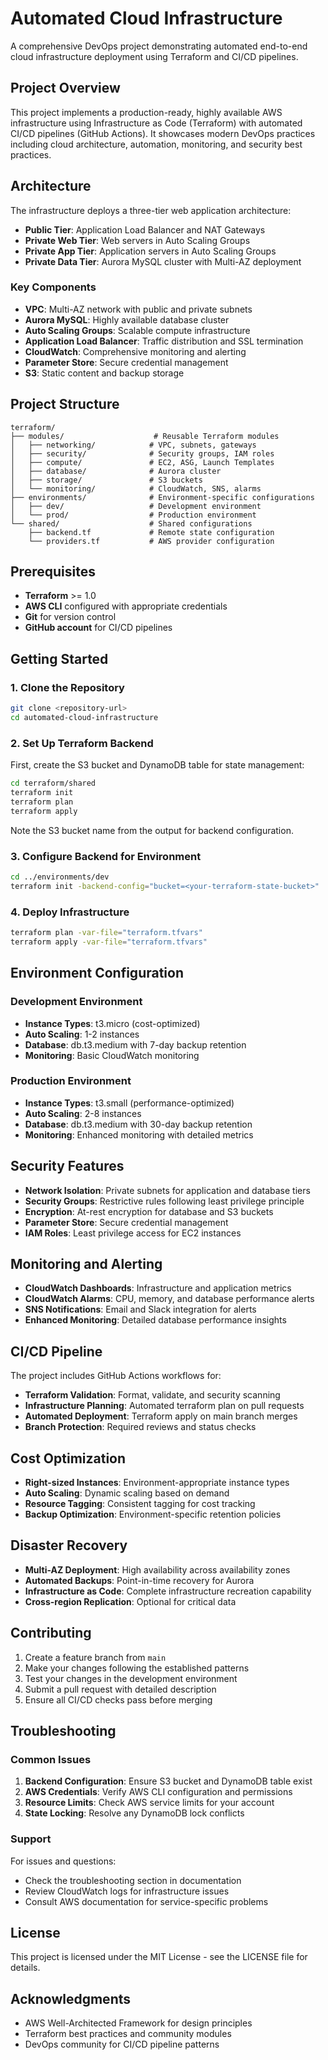 # Automated Cloud Infrastructure

A comprehensive DevOps project demonstrating automated end-to-end cloud infrastructure deployment using Terraform and CI/CD pipelines.

## Project Overview

This project implements a production-ready, highly available AWS infrastructure using Infrastructure as Code (Terraform) with automated CI/CD pipelines (GitHub Actions). It showcases modern DevOps practices including cloud architecture, automation, monitoring, and security best practices.

## Architecture

The infrastructure deploys a three-tier web application architecture:

- **Public Tier**: Application Load Balancer and NAT Gateways
- **Private Web Tier**: Web servers in Auto Scaling Groups
- **Private App Tier**: Application servers in Auto Scaling Groups  
- **Private Data Tier**: Aurora MySQL cluster with Multi-AZ deployment

### Key Components

- **VPC**: Multi-AZ network with public and private subnets
- **Aurora MySQL**: Highly available database cluster
- **Auto Scaling Groups**: Scalable compute infrastructure
- **Application Load Balancer**: Traffic distribution and SSL termination
- **CloudWatch**: Comprehensive monitoring and alerting
- **Parameter Store**: Secure credential management
- **S3**: Static content and backup storage

## Project Structure

```
terraform/
├── modules/                    # Reusable Terraform modules
│   ├── networking/            # VPC, subnets, gateways
│   ├── security/              # Security groups, IAM roles
│   ├── compute/               # EC2, ASG, Launch Templates
│   ├── database/              # Aurora cluster
│   ├── storage/               # S3 buckets
│   └── monitoring/            # CloudWatch, SNS, alarms
├── environments/              # Environment-specific configurations
│   ├── dev/                   # Development environment
│   └── prod/                  # Production environment
└── shared/                    # Shared configurations
    ├── backend.tf             # Remote state configuration
    └── providers.tf           # AWS provider configuration
```

## Prerequisites

- **Terraform** >= 1.0
- **AWS CLI** configured with appropriate credentials
- **Git** for version control
- **GitHub account** for CI/CD pipelines

## Getting Started

### 1. Clone the Repository

```bash
git clone <repository-url>
cd automated-cloud-infrastructure
```

### 2. Set Up Terraform Backend

First, create the S3 bucket and DynamoDB table for state management:

```bash
cd terraform/shared
terraform init
terraform plan
terraform apply
```

Note the S3 bucket name from the output for backend configuration.

### 3. Configure Backend for Environment

```bash
cd ../environments/dev
terraform init -backend-config="bucket=<your-terraform-state-bucket>"
```

### 4. Deploy Infrastructure

```bash
terraform plan -var-file="terraform.tfvars"
terraform apply -var-file="terraform.tfvars"
```

## Environment Configuration

### Development Environment
- **Instance Types**: t3.micro (cost-optimized)
- **Auto Scaling**: 1-2 instances
- **Database**: db.t3.medium with 7-day backup retention
- **Monitoring**: Basic CloudWatch monitoring

### Production Environment
- **Instance Types**: t3.small (performance-optimized)
- **Auto Scaling**: 2-8 instances
- **Database**: db.t3.medium with 30-day backup retention
- **Monitoring**: Enhanced monitoring with detailed metrics

## Security Features

- **Network Isolation**: Private subnets for application and database tiers
- **Security Groups**: Restrictive rules following least privilege principle
- **Encryption**: At-rest encryption for database and S3 buckets
- **Parameter Store**: Secure credential management
- **IAM Roles**: Least privilege access for EC2 instances

## Monitoring and Alerting

- **CloudWatch Dashboards**: Infrastructure and application metrics
- **CloudWatch Alarms**: CPU, memory, and database performance alerts
- **SNS Notifications**: Email and Slack integration for alerts
- **Enhanced Monitoring**: Detailed database performance insights

## CI/CD Pipeline

The project includes GitHub Actions workflows for:

- **Terraform Validation**: Format, validate, and security scanning
- **Infrastructure Planning**: Automated terraform plan on pull requests
- **Automated Deployment**: Terraform apply on main branch merges
- **Branch Protection**: Required reviews and status checks

## Cost Optimization

- **Right-sized Instances**: Environment-appropriate instance types
- **Auto Scaling**: Dynamic scaling based on demand
- **Resource Tagging**: Consistent tagging for cost tracking
- **Backup Optimization**: Environment-specific retention policies

## Disaster Recovery

- **Multi-AZ Deployment**: High availability across availability zones
- **Automated Backups**: Point-in-time recovery for Aurora
- **Infrastructure as Code**: Complete infrastructure recreation capability
- **Cross-region Replication**: Optional for critical data

## Contributing

1. Create a feature branch from `main`
2. Make your changes following the established patterns
3. Test your changes in the development environment
4. Submit a pull request with detailed description
5. Ensure all CI/CD checks pass before merging

## Troubleshooting

### Common Issues

1. **Backend Configuration**: Ensure S3 bucket and DynamoDB table exist
2. **AWS Credentials**: Verify AWS CLI configuration and permissions
3. **Resource Limits**: Check AWS service limits for your account
4. **State Locking**: Resolve any DynamoDB lock conflicts

### Support

For issues and questions:
- Check the troubleshooting section in documentation
- Review CloudWatch logs for infrastructure issues
- Consult AWS documentation for service-specific problems

## License

This project is licensed under the MIT License - see the LICENSE file for details.

## Acknowledgments

- AWS Well-Architected Framework for design principles
- Terraform best practices and community modules
- DevOps community for CI/CD pipeline patterns